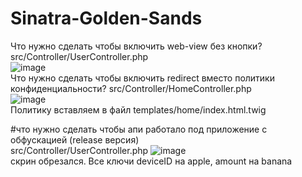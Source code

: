 # Sinatra-Golden-Sands
Что нужно сделать чтобы включить web-view без кнопки? src/Controller/UserController.php<br/>
![image](https://user-images.githubusercontent.com/66408261/142623270-1d10e700-9ad5-49e1-aa86-7a6b25962c23.png)<br/>
Что нужно сделать чтобы включить redirect вместо политики конфиденциальности? src/Controller/HomeController.php<br/>
![image](https://user-images.githubusercontent.com/66408261/142623579-d1f73fdb-e80c-4c8c-9938-7ecc5d2eb9ea.png)<br/>
Политику вставляем в файл templates/home/index.html.twig<br/>

#что нужно сделать чтобы апи работало под приложение с обфускацией (release версия)<br/> src/Controller/UserController.php
![image](https://user-images.githubusercontent.com/66408261/142624864-9d970d94-ccbe-4d36-8571-f1a45c687ae2.png)<br/>
скрин обрезался. Все ключи deviceID на apple, amount на banana
